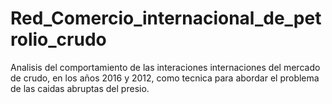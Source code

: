 # Red_Comercio_internacional_de_petrolio_crudo
Analisis del comportamiento de las interaciones internaciones del mercado de crudo, en los años 2016 y 2012,  como tecnica para abordar el problema de las caidas abruptas del presio. 
